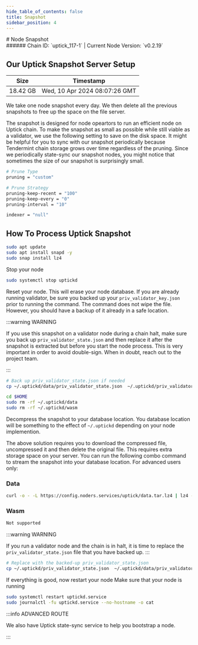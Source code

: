 ```yaml
---
hide_table_of_contents: false
title: Snapshot
sidebar_position: 4
---
```


<div class="h1-with-icon icon-uptick">
# Node Snapshot
</div>
###### Chain ID: `uptick_117-1` | Current Node Version: `v0.2.19`

## Our Uptick Snapshot Server Setup

| Size   | Timestamp   |
|--------|-------------|
| 18.42 GB | Wed, 10 Apr 2024 08:07:26 GMT |


We take one node snapshot every day. We then delete all the previous snapshots to free up the space on the file server.

The snapshot is designed for node opeartors to run an efficient node on Uptick chain. To make the snapshot as small as possible while still viable as a validator, we use the following setting to save on the disk space. It might be helpful for you to sync with our snapshot periodically because Tendermint chain storage grows over time regardless of the pruning. Since we periodically state-sync our snapshot nodes, you might notice that sometimes the size of our snapshot is surprisingly small.

```bash title="app.toml"
# Prune Type
pruning = "custom"

# Prune Strategy
pruning-keep-recent = "100"
pruning-keep-every = "0"
pruning-interval = "10"
```

```bash title="config.toml"
indexer = "null"
```

## How To Process Uptick Snapshot
```bash
sudo apt update
sudo apt install snapd -y
sudo snap install lz4
```

Stop your node
```bash
sudo systemctl stop uptickd
```
Reset your node. This will erase your node database. If you are already running validator, be sure you backed up your `priv_validator_key.json` prior to running the command. The command does not wipe the file. However, you should have a backup of it already in a safe location.

:::warning WARNING

If you use this snapshot on a validator node during a chain halt, make sure you back up `priv_validator_state.json` and then replace it after the snapshot is extracted but before you start the node process. This is very important in order to avoid double-sign. When in doubt, reach out to the project team.

:::

```bash
# Back up priv_validator_state.json if needed
cp ~/.uptickd/data/priv_validator_state.json  ~/.uptickd/priv_validator_state.json

cd $HOME
sudo rm -rf ~/.uptickd/data
sudo rm -rf ~/.uptickd/wasm
```

Decompress the snapshot to your database location. You database location will be something to the effect of `~/.uptickd` depending on your node implemention.

The above solution requires you to download the compressed file, uncompressed it and then delete the original file. This requires extra storage space on your server. You can run the following combo command to stream the snapshot into your database location. For advanced users only:
### Data
```bash
curl -o - -L https://config.noders.services/uptick/data.tar.lz4 | lz4 -d | tar -x -C ~/.uptickd
```
### Wasm
```bash
Not supported
```

:::warning WARNING

If you run a validator node and the chain is in halt, it is time to replace the `priv_validator_state.json` file that you have backed up.
:::

```bash
# Replace with the backed-up priv_validator_state.json
cp ~/.uptickd/priv_validator_state.json  ~/.uptickd/data/priv_validator_state.json
```

If everything is good, now restart your node
Make sure that your node is running

```bash
sudo systemctl restart uptickd.service
sudo journalctl -fu uptickd.service --no-hostname -o cat
```

:::info ADVANCED ROUTE

We also have Uptick state-sync service to help you bootstrap a node.

:::